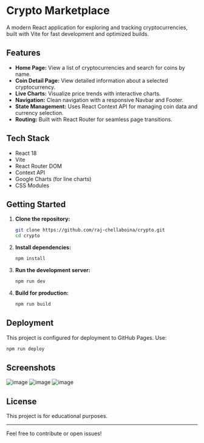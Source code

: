 # Crypto Marketplace

A modern React application for exploring and tracking cryptocurrencies, built with Vite for fast development and optimized builds.

## Features
- **Home Page:** View a list of cryptocurrencies and search for coins by name.
- **Coin Detail Page:** View detailed information about a selected cryptocurrency.
- **Live Charts:** Visualize price trends with interactive charts.
- **Navigation:** Clean navigation with a responsive Navbar and Footer.
- **State Management:** Uses React Context API for managing coin data and currency selection.
- **Routing:** Built with React Router for seamless page transitions.

## Tech Stack
- React 18
- Vite
- React Router DOM
- Context API
- Google Charts (for line charts)
- CSS Modules

## Getting Started

1. **Clone the repository:**
   ```sh
   git clone https://github.com/raj-chellaboina/crypto.git
   cd crypto
   ```
2. **Install dependencies:**
   ```sh
   npm install
   ```
3. **Run the development server:**
   ```sh
   npm run dev
   ```
4. **Build for production:**
   ```sh
   npm run build
   ```

## Deployment
This project is configured for deployment to GitHub Pages. Use:
```sh
npm run deploy
```

## Screenshots
![image](https://github.com/user-attachments/assets/36e2301d-f5ee-4ff3-a754-726ba2a32915)
![image](https://github.com/user-attachments/assets/13d57c3e-e3e4-4b48-9f89-1f9def706d24)
![image](https://github.com/user-attachments/assets/cb038033-b589-48be-8b6b-16d89fc8aa2c)




## License
This project is for educational purposes.

---

Feel free to contribute or open issues!
